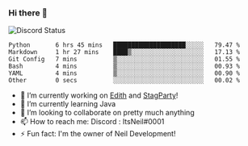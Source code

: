 ### Hi there 👋

![Discord Status](https://discord.c99.nl/widget/theme-1/702385226407608341.png)

<!--START_SECTION:waka-->

```text
Python       6 hrs 45 mins   ████████████████████░░░░░   79.47 %
Markdown     1 hr 27 mins    ████▒░░░░░░░░░░░░░░░░░░░░   17.13 %
Git Config   7 mins          ▒░░░░░░░░░░░░░░░░░░░░░░░░   01.55 %
Bash         4 mins          ▒░░░░░░░░░░░░░░░░░░░░░░░░   00.93 %
YAML         4 mins          ▒░░░░░░░░░░░░░░░░░░░░░░░░   00.90 %
Other        0 secs          ░░░░░░░░░░░░░░░░░░░░░░░░░   00.02 %
```

<!--END_SECTION:waka-->
- 🔭 I’m currently working on [Edith](https://github.com/NeilDevelopment/Edith) and [StagParty](https://github.com/StagParty)!
- 🌱 I’m currently learning Java
- 👯 I’m looking to collaborate on pretty much anything
- 📫 How to reach me: Discord : ItsNeil#0001
- ⚡ Fun fact: I'm the owner of Neil Development!
